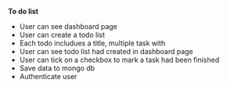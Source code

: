 **To do list**
- User can see dashboard page
- User can create a todo list
- Each todo includues a title, multiple task with
- User can see todo list had created in dashboard page
- User can tick on a checkbox to mark a task had been finished
- Save data to mongo db
- Authenticate user